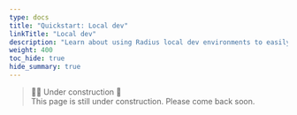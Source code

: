 ```yaml
---
type: docs
title: "Quickstart: Local dev"
linkTitle: "Local dev"
description: "Learn about using Radius local dev environments to easily create and test applications" 
weight: 400
toc_hide: true
hide_summary: true
---
```


> 👷‍♂️ Under construction 🚧 <br>
This page is still under construction. Please come back soon.